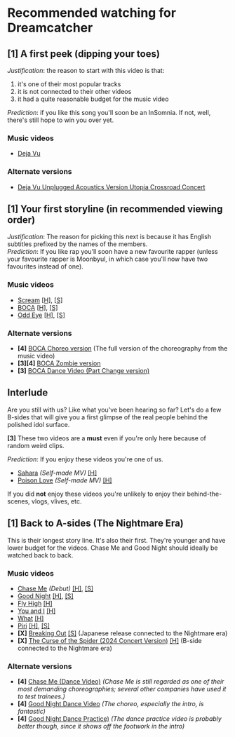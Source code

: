 # Recommended watching for Dreamcatcher

## [1] A first peek (dipping your toes)

*Justification*: the reason to start with this video is that:

1. it's one of their most popular tracks
2. it is not connected to their other videos
3. it had a quite reasonable budget for the music video

*Prediction*: if you like this song you'll soon be an InSomnia. If not, well, there's still hope to win you over yet.

### Music videos

* [Deja Vu](https://www.youtube.com/watch?v=W761DtH1oRg)

### Alternate versions

* [Deja Vu Unplugged Acoustics Version Utopia Crossroad Concert](https://www.youtube.com/watch?v=DB7vLwdIeiw)

## [1] Your first storyline (in recommended viewing order)

*Justification*: The reason for picking this next is because it has English subtitles prefixed by the names of the members.  
*Prediction*: If you like rap you'll soon have a new favourite rapper (unless your favourite rapper is Moonbyul, in which case you'll now have two favourites instead of one).

### Music videos

* [Scream](https://www.youtube.com/watch?v=FKlGHHhTOsQ) [[H]](Scream_hints.md), [[S]](Scream_comprehensive_guide.md)
* [BOCA](https://www.youtube.com/watch?v=MZ4JGye4dQU) [[H]](BOCA_hints.md), [[S]](BOCA_comprehensive_guide.md)
* [Odd Eye](https://www.youtube.com/watch?v=1QD0FeZyDtQ) [[H]](Odd_Eye_hints.md), [[S]](Odd_Eye_comprehensive_guide.md)

### Alternate versions

* **[4]** [BOCA Choreo version](https://www.youtube.com/watch?v=rfp2bGytsak) (The full version of the choreography from the music video)
* **[3][4]** [BOCA Zombie version](https://www.youtube.com/watch?v=yAuJuHI00g)
* **[3]** [BOCA Dance Video (Part Change version)](https://www.youtube.com/watch?v=8ggaDmDFWfE)


## Interlude

Are you still with us? Like what you've been hearing so far?
Let's do a few B-sides that will give you a first glimpse of the real people behind the polished idol surface.

**[3]** These two videos are a **must** even if you're only here because of random weird clips.

*Prediction*: If you enjoy these videos you're one of us.

* [Sahara](https://www.youtube.com/watch?v=BgLhbkKu1s4) *(Self-made MV)* [[H]](Sahara_hints.md)
* [Poison Love](https://www.youtube.com/watch?v=wKXjvh-wYKY) *(Self-made MV)* [[H]](Poison_Love_hints.md)

If you did **not** enjoy these videos you're unlikely to enjoy their behind-the-scenes, vlogs, vlives, etc.

## [1] Back to A-sides (The Nightmare Era)

This is their longest story line. It's also their first. They're younger and have lower budget for the videos.
Chase Me and Good Night should ideally be watched back to back.

### Music videos

* [Chase Me](https://www.youtube.com/watch?v=zihoyz0u_cs) *(Debut)* [[H]](Chase_Me_hints.md), [[S]](Chase_Me_comprehensive_guide.md)
* [Good Night](https://www.youtube.com/watch?v=Lxfl8LRab_I) [[H]](Good_Night_hints.md), [[S]](Good_Night_comprehensive_guide.md)
* [Fly High](https://www.youtube.com/watch?v=39yeTdIuKJU) [[H]](Fly_High_hints.md)
* [You and I](https://www.youtube.com/watch?v=LFxjwBfFIiY) [[H]](You_and_I_hints.md)
* [What](https://www.youtube.com/watch?v=pN0dkjp1deQ) [[H]](What_hints.md)
* [Piri](https://www.youtube.com/watch?v=Pq_mbTSR-a0) [[H]](Piri_hints.md), [[S]](Piri_comprehensive_guide.md)
* **[X]** [Breaking Out](https://www.youtube.com/watch?v=SHmOpFbFgrM) [[S]](Breaking_Out_comprehensive_guide.md) (Japanese release connected to the Nightmare era)
* **[X]** [The Curse of the Spider (2024 Concert Version)](https://www.youtube.com/watch?v=JUcuTIMTZq4) [[H]](Curse_of_the_Spider.md) (B-side connected to the Nightmare era)

### Alternate versions

* **[4]** [Chase Me (Dance Video)](https://www.youtube.com/watch?v=jRW29bBK_oM) *(Chase Me is still regarded as one of their most demanding choreographies; several other companies have used it to test trainees.)*
* **[4]** [Good Night Dance Video](https://www.youtube.com/watch?v=2-kCpiibFAg) *(The choreo, especially the intro, is fantastic)*
* **[4]** [Good Night Dance Practice)](https://www.youtube.com/watch?v=ceABfphGjUo) *(The dance practice video is probably better though, since it shows off the footwork in the intro)*
